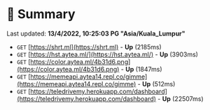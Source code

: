 # 📖 Summary
Last updated: **13/4/2022, 10:25:03 PG "Asia/Kuala_Lumpur"**

- `GET` [https://shrt.ml](https://shrt.ml) - **Up** (2185ms)
- `GET` [https://hst.aytea.ml/](https://hst.aytea.ml/) - **Up** (3903ms)
- `GET` [https://color.aytea.ml/4b31d6.png](https://color.aytea.ml/4b31d6.png) - **Up** (1847ms)
- `GET` [https://memeapi.aytea14.repl.co/gimme](https://memeapi.aytea14.repl.co/gimme) - **Up** (512ms)
- `GET` [https://teledrivemy.herokuapp.com/dashboard](https://teledrivemy.herokuapp.com/dashboard) - **Up** (22507ms)
